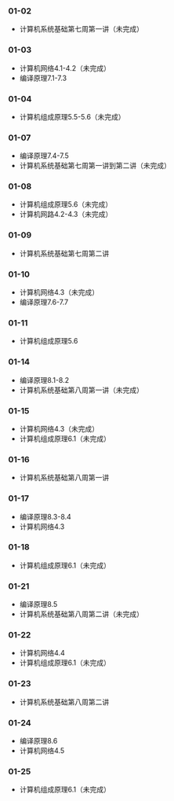 ### 01-02
* 计算机系统基础第七周第一讲（未完成）
### 01-03
* 计算机网络4.1-4.2（未完成）
* 编译原理7.1-7.3
### 01-04
* 计算机组成原理5.5-5.6（未完成）
### 01-07
* 编译原理7.4-7.5
* 计算机系统基础第七周第一讲到第二讲（未完成）
### 01-08
* 计算机组成原理5.6（未完成）
* 计算机网路4.2-4.3（未完成）
### 01-09
* 计算机系统基础第七周第二讲
### 01-10
* 计算机网络4.3（未完成）
* 编译原理7.6-7.7
### 01-11
* 计算机组成原理5.6
### 01-14
* 编译原理8.1-8.2
* 计算机系统基础第八周第一讲（未完成）
### 01-15
* 计算机网络4.3（未完成）
* 计算机组成原理6.1（未完成）
### 01-16
* 计算机系统基础第八周第一讲
### 01-17
* 编译原理8.3-8.4
* 计算机网络4.3
### 01-18
* 计算机组成原理6.1（未完成）
### 01-21
* 编译原理8.5
* 计算机系统基础第八周第二讲（未完成）
### 01-22
* 计算机网络4.4
* 计算机组成原理6.1（未完成）
### 01-23
* 计算机系统基础第八周第二讲
### 01-24
* 编译原理8.6
* 计算机网络4.5
### 01-25
* 计算机组成原理6.1（未完成）
